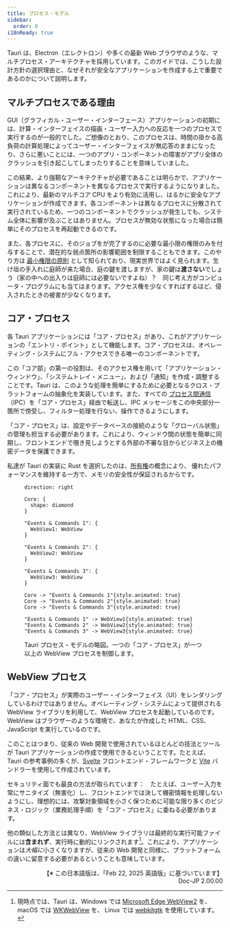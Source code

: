```yaml
---
title: プロセス・モデル
sidebar:
  order: 0
i18nReady: true
---
```


Tauri は、Electron（エレクトロン）や多くの最新 Web ブラウザのような、マルチプロセス・アーキテクチャを採用しています。このガイドでは、こうした設計方針の選択理由と、なぜそれが安全なアプリケーションを作成する上で重要であるのかについて説明します。

## マルチプロセスである理由

GUI（グラフィカル・ユーザー・インターフェース）アプリケーションの初期には、計算・インターフェイスの描画・ユーザー入力への反応を一つのプロセスで実行するのが一般的でした。ご想像のとおり、このプロセスは、時間の掛かる高負荷の計算処理によってユーザー・インターフェイスが無応答のままになったり、さらに悪いことには、一つのアプリ・コンポーネントの障害がアプリ全体のクラッシュを引き起こしてしまったりすることを意味していました。

この結果、より強靭なアーキテクチャが必要であることは明らかで、アプリケーションは異なるコンポーネントを異なるプロセスで実行するようになりました。これにより、最新のマルチコア CPU をより有効に活用し、はるかに安全なアプリケーションが作成できます。各コンポーネントは異なるプロセスに分散されて実行されているため、一つのコンポーネントでクラッシュが発生しても、システム全体に影響が及ぶことはありません。プロセスが無効な状態になった場合は簡単にそのプロセスを再起動できるのです。

また、各プロセスに、そのジョブをが完了するのに必要な最小限の権限のみを付与することで、潜在的な弱点箇所の影響範囲を制限することもできます。このやり方は [最小権限の原則] として知られており、現実世界ではよく見られます。生け垣の手入れに庭師が来た場合、庭の鍵を渡しますが、家の鍵は**渡さない**でしょう（家の中への出入りは庭師には必要ないですよね）？　同じ考え方がコンピュータ・プログラムにも当てはまります。アクセス権を少なくすればするほど、侵入されたときの被害が少なくなります。

## コア・プロセス

各 Tauri アプリケーションには「コア・プロセス」があり、これがアプリケーションの「エントリ・ポイント」として機能します。コア・プロセスは、オペレーティング・システムにフル・アクセスできる唯一のコンポーネントです。

この「コア部」の第一の役割は、そのアクセス権を用いて「アプリケーション・ウィンドウ」、「システムトレイ・メニュー」、および「通知」を作成・調整することです。Tauri は、このような処理を簡単にするために必要となるクロス・プラットフォームの抽象化を実装しています。また、すべての [プロセス間通信]（IPC）を「コア・プロセス」経由で転送し、IPC メッセージをこの中央部分一箇所で傍受し、フィルター処理を行ない、操作できるようにします。

「コア・プロセス」は、設定やデータベースの接続のような「グローバル状態」の管理も担当する必要があります。これにより、ウィンドウ間の状態を簡単に同期し、フロントエンドで覗き見しようとする外部の不審な目からビジネス上の機密データを保護できます。

私達が Tauri の実装に Rust を選択したのは、[所有権]の概念により、
優れたパフォーマンスを維持する一方で、メモリの安全性が保証されるからです。

<figure>

```d2 sketch pad=50
direction: right

Core: {
  shape: diamond
}

"Events & Commands 1": {
  WebView1: WebView
}

"Events & Commands 2": {
  WebView2: WebView
}

"Events & Commands 3": {
  WebView3: WebView
}

Core -> "Events & Commands 1"{style.animated: true}
Core -> "Events & Commands 2"{style.animated: true}
Core -> "Events & Commands 3"{style.animated: true}

"Events & Commands 1" -> WebView1{style.animated: true}
"Events & Commands 2" -> WebView2{style.animated: true}
"Events & Commands 3" -> WebView3{style.animated: true}
```

<figcaption>Tauri プロセス・モデルの略図。一つの「コア・プロセス」が一つ以上の WebView プロセスを制御します。</figcaption>
</figure>

## WebView プロセス

「コア・プロセス」が実際のユーザー・インターフェイス（UI）をレンダリングしているわけではありません。オペレーティング・システムによって提供される WebView ライブラリを利用して、WebView プロセスを起動しているのです。WebView はブラウザーのような環境で、あなたが作成した HTML、CSS、JavaScript を実行しているのです。

このことはつまり、従来の Web 開発で使用されているほとんどの技法とツールが Tauri アプリケーションの作成で使用できるということです。たとえば、Tauri の参考事例の多くが、[Svelte] フロントエンド・フレームワークと [Vite] バンドラーを使用して作成されています。

セキュリティ面でも最良の方法が取られています：　たとえば、ユーザー入力を常にサニタイズ（無害化）し、フロントエンドでは決して機密情報を処理しないようにし、理想的には、攻撃対象領域を小さく保つために可能な限り多くのビジネス・ロジック（業務処理手順）を「コア・プロセス」に委ねる必要があります。

他の類似した方法とは異なり、WebView ライブラリは最終的な実行可能ファイルには**含まれず**、実行時に動的にリンクされます[^1]。これにより、アプリケーションは*大幅に*小さくなりますが、従来の Web 開発と同様に、プラットフォームの違いに留意する必要があるということも意味しています。

[^1]:
    現時点では、Tauri は、Windows では [Microsoft Edge WebView2] を、macOS では [WKWebView] を、
    Linux では [webkitgtk] を使用しています。

[最小権限の原則]: https://ja.wikipedia.org/wiki/最小権限の原則
[プロセス間通信]: /ja/concept/inter-process-communication/
[所有権]: https://doc.rust-lang.org/book/ch04-01-what-is-ownership.html
[microsoft edge webview2]: https://docs.microsoft.com/ja-jp/microsoft-edge/webview2/
[wkwebview]: https://developer.apple.com/documentation/webkit/wkwebview
[webkitgtk]: https://webkitgtk.org
[svelte]: https://svelte.dev/
[vite]: https://vitejs.dev/

<div style="text-align: right;">
【※ この日本語版は、「Feb 22, 2025 英語版」に基づいています】<br />
Doc-JP 2.00.00
</div>
